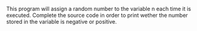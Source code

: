 This program will assign a random number to the variable n each time it is executed. Complete the source code in order to print wether the number stored in the variable is negative or positive.
